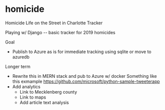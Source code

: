 # homicide
Homicide Life on the Street in Charlotte Tracker

Playing w/ Django -- basic tracker for 2019 homicides

Goal
- Publish to Azure as is for immediate tracking using sqlite or move to azuredb 

Longer term
- Rewrite this in MERN stack and pub to Azure w/ docker
   Something like this exmample https://github.com/microsoft/python-sample-tweeterapp
- Add analytics 
   - Link to Mecklenberg county
   - Link to maps
   - Add article text analysis
   
